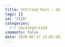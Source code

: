 ```yaml
---
title: Untitled Post - 42
tags: []
id: '2129'
categories:
  - - uncategorized
comments: false
date: 2020-05-17 11:01:46
---
```

